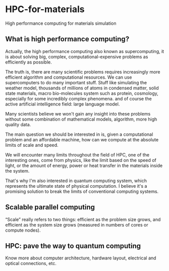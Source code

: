 # HPC-for-materials
High performance computing for materials simulation

## What is high performance computing?

Actually, the high performance computing also known as supercomputing, it is about solving big, complex, computational-expensive problems as efficiently as possible.

The truth is, there are many scientific problems requires increasingly more efficient algorithm and computational resources.  We can use supercomputers to do many important stuff. Stuff like simulating the weather model, thousands of millions of atoms in condensed matter, solid state materials, macro bio-molecules system such as protein, cosmology, especially for some incredibly complex phenomena. and of course the active artificial intelligence field: large language model.

Many scientists believe we won't gain any insight into these problems without some combination of mathematical models, algorithm, more high quality data.

The main question we should be interested in is, given a computational problem and an affordable machine, how can we compute at the absolute limits of scale and speed.

We will encounter many limits throughout the field of HPC, one of the interesting ones, come from physics, like the limit based on the speed of light, or the amount of energy, power or heat transfer in the materials inside the system. 

That's why I'm also interested in quantum computing system, which represents the ultimate state of physical computation. I believe it's a promising solution to break the limits of conventional computing systems.



## Scalable parallel computing

“Scale” really refers to two things: efficient as the problem size grows, and efficient as the system size grows (measured in numbers of cores or compute nodes).


## HPC: pave the way to quantum computing

Know more about computer architecture, hardware layout, electrical and optical connections, etc.


